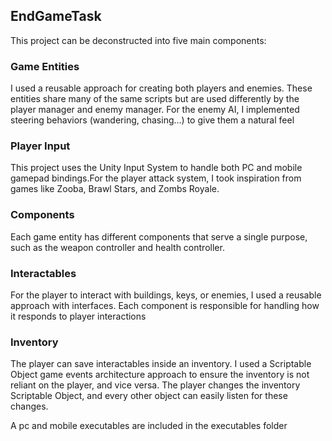 ## EndGameTask

This project can be deconstructed into five main components:

### Game Entities

I used a reusable approach for creating both players and enemies. These entities share many of the same scripts but are used differently by the player manager and enemy manager. For the enemy AI, I implemented steering behaviors (wandering, chasing...) to give them a natural feel

### Player Input

This project uses the Unity Input System to handle both PC and mobile gamepad bindings.For the player attack system, I took inspiration from games like Zooba, Brawl Stars, and Zombs Royale.

### Components

Each game entity has different components that serve a single purpose, such as the weapon controller and health controller. 

###  Interactables

For the player to interact with buildings, keys, or enemies, I used a reusable approach with interfaces. Each component is responsible for handling how it responds to player interactions

### Inventory

The player can save interactables inside an inventory. I used a Scriptable Object game events architecture approach to ensure the inventory is not reliant on the player, and vice versa. The player changes the inventory Scriptable Object, and every other object can easily listen for these changes.


A pc and mobile executables are included in the executables folder
